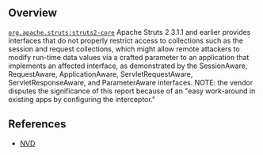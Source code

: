 ## Overview
[`org.apache.struts:struts2-core`](http://search.maven.org/#search%7Cga%7C1%7Ca%3A%22struts2-core%22)
Apache Struts 2.3.1.1 and earlier provides interfaces that do not properly restrict access to collections such as the session and request collections, which might allow remote attackers to modify run-time data values via a crafted parameter to an application that implements an affected interface, as demonstrated by the SessionAware, RequestAware, ApplicationAware, ServletRequestAware, ServletResponseAware, and ParameterAware interfaces.  NOTE: the vendor disputes the significance of this report because of an "easy work-around in existing apps by configuring the interceptor."

## References
- [NVD](https://web.nvd.nist.gov/view/vuln/detail?vulnId=CVE-2011-5057)